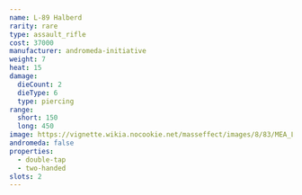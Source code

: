 ```yaml
---
name: L-89 Halberd
rarity: rare
type: assault_rifle
cost: 37000
manufacturer: andromeda-initiative
weight: 7
heat: 15
damage:
  dieCount: 2
  dieType: 6
  type: piercing
range:
  short: 150
  long: 450
image: https://vignette.wikia.nocookie.net/masseffect/images/8/83/MEA_L-89_Halberd_MP.png/revision/latest?cb=20180530231330
andromeda: false
properties:
  - double-tap
  - two-handed
slots: 2
---
```

